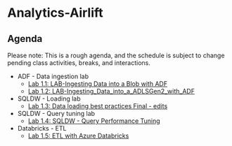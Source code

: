 # Analytics-Airlift

## Agenda
Please note: This is a rough agenda, and the schedule is subject to change pending class activities, breaks, and interactions.

- ADF - Data ingestion lab
  - [Lab 1.1: LAB-Ingesting Data into a Blob with ADF](https://github.com/SpektraSystems/Analytics-Airlift/blob/master/LAB01-Ingesting%20Data%20into%20a%20Blob%20with%20ADF.md)
  - [Lab 1.2: LAB-Ingesting_Data_into_a_ADLSGen2_with_ADF](https://github.com/SpektraSystems/Analytics-Airlift/blob/master/LAB02-Ingesting_Data_into_a_ADLSGen2_with_ADF.md)
- SQLDW - Loading lab
  - [Lab 1.3: Data loading best practices Final - edits](https://github.com/SpektraSystems/Analytics-Airlift/blob/master/Lab03-Data%20loading%20best%20practices.md)
- SQLDW - Query tuning lab
  - [Lab 1.4: SQLDW - Query Performance Tuning](https://github.com/SpektraSystems/Analytics-Airlift/blob/master/Lab04%20-%20SQLDW%20Query%20Performance%20Tuning.md)
- Databricks - ETL
  - [Lab 1.5: ETL with Azure Databricks](https://github.com/SpektraSystems/Analytics-Airlift/blob/master/Lab04%20-%20SQLDW%20Query%20Performance%20Tuning.md)
